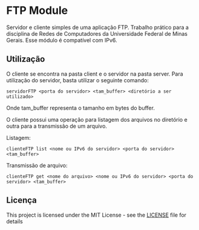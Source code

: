 # FTP Module

Servidor e cliente simples de uma aplicação FTP. Trabalho prático para a disciplina de Redes de Computadores da Universidade Federal de Minas Gerais. Esse módulo é compatível com IPv6.

## Utilização

O cliente se encontra na pasta client e o servidor na pasta server. Para utilização do servidor, basta utilizar o seguinte comando:

```
servidorFTP <porta do servidor> <tam_buffer> <diretório a ser utilizado>
```

Onde tam_buffer representa o tamanho em bytes do buffer.

O cliente possui uma operação para listagem dos arquivos no diretório e outra para a transmissão de um arquivo.

Listagem:

```
clienteFTP list <nome ou IPv6 do servidor> <porta do servidor> <tam_buffer>
```

Transmissão de arquivo:

```
clienteFTP get <nome do arquivo> <nome ou IPv6 do servidor> <porta do servidor> <tam_buffer>
```

## Licença

This project is licensed under the MIT License - see the [LICENSE](LICENSE) file for details
